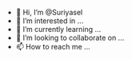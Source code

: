 - 👋 Hi, I’m @Suriyasel
- 👀 I’m interested in ...
- 🌱 I’m currently learning ...
- 💞️ I’m looking to collaborate on ...
- 📫 How to reach me ...

<!---
Suriyasel/Suriyasel is a ✨ special ✨ repository because its `README.md` (this file) appears on your GitHub profile.
You can click the Preview link to take a look at your changes.
--->
